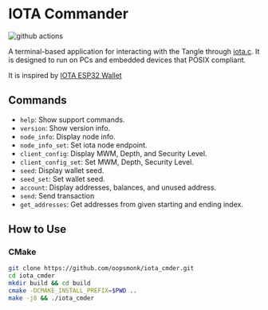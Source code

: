 # IOTA Commander  

![github actions](https://github.com/oopsmonk/iota_cmder/actions/workflows/push_build.yml/badge.svg)

A terminal-based application for interacting with the Tangle through [iota.c](https://github.com/iotaledger/iota.c). It is designed to run on PCs and embedded devices that POSIX compliant.  

It is inspired by [IOTA ESP32 Wallet](https://github.com/oopsmonk/iota_esp32_wallet)  

## Commands  

* `help`: Show support commands.
* `version`: Show version info.
* `node_info`: Display node info.
* `node_info_set`: Set iota node endpoint.
* `client_config`: Display MWM, Depth, and Security Level.
* `client_config_set`: Set MWM, Depth, Security Level.
* `seed`: Display wallet seed.
* `seed_set`: Set wallet seed.
* `account`: Display addresses, balances, and unused address.
* `send`: Send transaction
* `get_addresses`: Get addresses from given starting and ending index.

## How to Use  

### CMake  

```bash
git clone https://github.com/oopsmonk/iota_cmder.git
cd iota_cmder
mkdir build && cd build
cmake -DCMAKE_INSTALL_PREFIX=$PWD ..
make -j8 && ./iota_cmder
```
